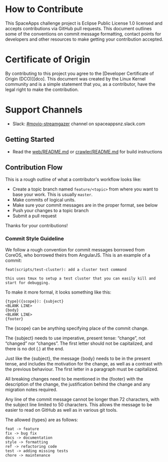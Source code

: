 # How to Contribute

This SpaceApps challenge project is Eclipse Public License 1.0 licensed and
accepts contributions via GitHub pull requests. This document outlines some of
the conventions on commit message formatting, contact points for developers and
other resources to make getting your contribution accepted.

# Certificate of Origin

By contributing to this project you agree to the
[Developer Certificate of Origin (DCO)][dco]. This document was created by the Linux
Kernel community and is a simple statement that you, as a contributor, have the legal
right to make the contribution.

# Support Channels

- Slack: [#movio-streamgazer](https://spaceappsnz.slack.com/messages/movio-streamgazer) channel on spaceappsnz.slack.com

## Getting Started

- Read the [web/README.md](web/README.md) or [crawler/README.md](crawler/README.md) for build instructions

## Contribution Flow

This is a rough outline of what a contributor's workflow looks like:

- Create a topic branch named `feature/<topic>` from where you want to base your work. This is usually `master`.
- Make commits of logical units.
- Make sure your commit messages are in the proper format, see below
- Push your changes to a topic branch
- Submit a pull request

Thanks for your contributions!

### Commit Style Guideline

We follow a rough convention for commit messages borrowed from CoreOS, who borrowed theirs
from AngularJS. This is an example of a commit:

    feat(scripts/test-cluster): add a cluster test command

    this uses tmux to setup a test cluster that you can easily kill and
    start for debugging.

To make it more formal, it looks something like this:


    {type}({scope}): {subject}
    <BLANK LINE>
    {body}
    <BLANK LINE>
    {footer}

The {scope} can be anything specifying place of the commit change.

The {subject} needs to use imperative, present tense: “change”, not “changed” nor
“changes”. The first letter should not be capitalized, and there is no dot (.) at the end.

Just like the {subject}, the message {body} needs to be in the present tense, and includes
the motivation for the change, as well as a contrast with the previous behaviour. The first
letter in a paragraph must be capitalized.

All breaking changes need to be mentioned in the {footer} with the description of the
change, the justification behind the change and any migration notes required.

Any line of the commit message cannot be longer than 72 characters, with the subject line
limited to 50 characters. This allows the message to be easier to read on GitHub as well
as in various git tools.

The allowed {types} are as follows:

    feat -> feature
    fix -> bug fix
    docs -> documentation
    style -> formatting
    ref -> refactoring code
    test -> adding missing tests
    chore -> maintenance
